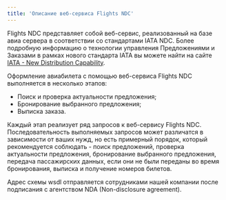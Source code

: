 ```yaml
---
title: 'Описание веб-сервиса Flights NDC'
---
```


Flights NDC представляет собой веб-сервис, реализованный на базе авиа сервера в соответствии со стандартами IATA NDC. Более подробную информацию о технологии управления Предложениями и Заказами в рамках нового стандарта IATA вы можете найти на сайте [IATA - New Distribution Capability](https://www.iata.org/whatwedo/airline-distribution/ndc/Pages/default.aspx). 

Оформление авиабилета с помощью веб-сервиса Flights NDC выполняется в несколько этапов:
-	Поиск и проверка актуальности предложения;
-	Бронирование выбранного предложения;
-	Выписка заказа.

Каждый этап реализует ряд запросов к веб-сервису Flights NDC. Последовательность выполняемых запросов может различатся в зависимости от ваших нужд, но есть примерный порядок, который рекомендуется соблюдать - поиск предложений, проверка актуальности предложения, бронирование выбранного предложения, передача пассажирских данных, если они не были переданы во время бронирования, выписка и получение номеров билетов.

Адрес схемы wsdl отправляется сотрудниками нашей компании после подписания с агентством NDA (Non-disclosure agreement).
